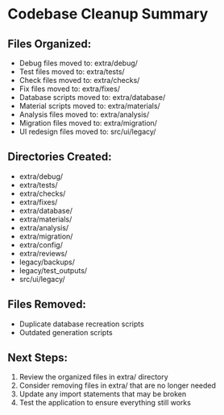 
# Codebase Cleanup Summary

## Files Organized:
- Debug files moved to: extra/debug/
- Test files moved to: extra/tests/
- Check files moved to: extra/checks/
- Fix files moved to: extra/fixes/
- Database scripts moved to: extra/database/
- Material scripts moved to: extra/materials/
- Analysis files moved to: extra/analysis/
- Migration files moved to: extra/migration/
- UI redesign files moved to: src/ui/legacy/

## Directories Created:
- extra/debug/
- extra/tests/
- extra/checks/
- extra/fixes/
- extra/database/
- extra/materials/
- extra/analysis/
- extra/migration/
- extra/config/
- extra/reviews/
- legacy/backups/
- legacy/test_outputs/
- src/ui/legacy/

## Files Removed:
- Duplicate database recreation scripts
- Outdated generation scripts

## Next Steps:
1. Review the organized files in extra/ directory
2. Consider removing files in extra/ that are no longer needed
3. Update any import statements that may be broken
4. Test the application to ensure everything still works
